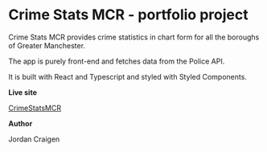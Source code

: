 # Crime Stats MCR - portfolio project

Crime Stats MCR provides crime statistics in chart form for all the boroughs of Greater Manchester.

The app is purely front-end and fetches data from the Police API.

It is built with React and Typescript and styled with Styled Components.

**Live site**

[CrimeStatsMCR](https://crime-stats-mcr.netlify.app/)

**Author**

Jordan Craigen
